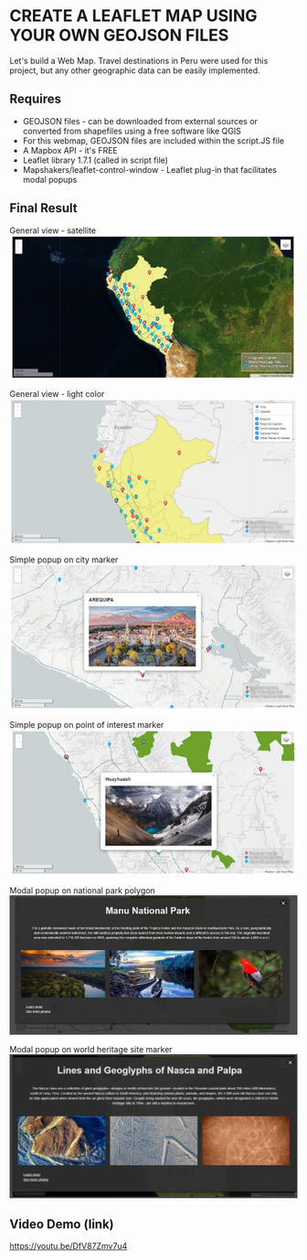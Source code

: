 # CREATE A LEAFLET MAP USING YOUR OWN GEOJSON FILES
Let's build a Web Map.
Travel destinations in Peru were used for this project, but any other geographic data can be easily implemented.

## Requires

* GEOJSON files - can be downloaded from external sources or converted from shapefiles using a free software like QGIS
* For this webmap, GEOJSON files are included within the script.JS file
* A Mapbox API - it's FREE
* Leaflet library 1.7.1 (called in script file)
* Mapshakers/leaflet-control-window - Leaflet plug-in that facilitates modal popups

## Final Result
General view - satellite
![screenshot4](/screenshots/wm4.jpg)

General view - light color
![screenshot6](/screenshots/wm6.jpg)

Simple popup on city marker
![screenshot1](/screenshots/wm1.jpg)

Simple popup on point of interest marker
![screenshot3](/screenshots/wm3.jpg)

Modal popup on national park polygon
![screenshot2](/screenshots/wm2.jpg)

Modal popup on world heritage site marker
![screenshot5](/screenshots/wm5.jpg)

## Video Demo (link)
https://youtu.be/DfV87Zmv7u4

